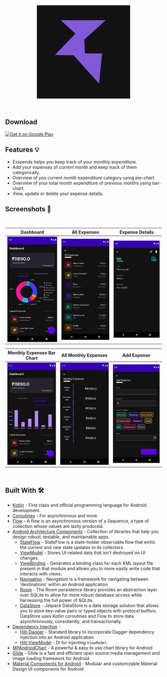 <br/>
  <p align="center"><img src="screenshots/launcher_icon.jpg" height="300" /></p>
<br/>

## Download 

<a href='https://play.google.com/store/apps/details?id=dev.jaym21.exspendsapp'><img alt='Get it on Google Play' src='https://play.google.com/intl/en_us/badges/static/images/badges/en_badge_web_generic.png'/></a>

## Features 💡
- Exspends helps you keep track of your monthly expenditure.
- Add your expenses of current month and keep track of them categorically.
- Overview of you current month expenditure category using pie-chart.
- Overview of your total month expenditure of previous months using bar-chart.
- View, update or delete your expense details.

## Screenshots 📸
</br>
  
|   Dashboard |  All Expenses |  Expense Details
|---	|---	|---
|  ![](https://github.com/jaym21/Exspends/blob/main/screenshots/screenshot1.png)    |  ![](https://github.com/jaym21/Exspends/blob/main/screenshots/screenshot2.png)    |   ![](https://github.com/jaym21/Exspends/blob/main/screenshots/screenshot3.png)    

|  Monthly Expenses Bar Chart  |  All Monthly Expenses  |  Add Expense
|---	|---	|---
|  ![](https://github.com/jaym21/Exspends/blob/main/screenshots/screenshot4.png)    |  ![](https://github.com/jaym21/Exspends/blob/main/screenshots/screenshot5.png)    |   ![](https://github.com/jaym21/Exspends/blob/main/screenshots/screenshot6.png)  

</br>

## Built With 🛠
- [Kotlin](https://kotlinlang.org/) - First class and official programming language for Android development.
- [Coroutines](https://kotlinlang.org/docs/reference/coroutines-overview.html) - For asynchronous and more.
- [Flow](https://kotlinlang.org/docs/reference/coroutines/flow.html) - A flow is an asynchronous version of a Sequence, a type of collection whose values are lazily produced.
- [Android Architecture Components](https://developer.android.com/topic/libraries/architecture) - Collection of libraries that help you design robust, testable, and maintainable apps.
  - [StateFlow](https://developer.android.com/kotlin/flow/stateflow-and-sharedflow) - StateFlow is a state-holder observable flow that emits the current and new state updates to its collectors.
  - [ViewModel](https://developer.android.com/topic/libraries/architecture/viewmodel) - Stores UI-related data that isn't destroyed on UI changes.
  - [ViewBinding](https://developer.android.com/topic/libraries/view-binding) - Generates a binding class for each XML layout file present in that module and allows you to more easily write code that interacts with views.
  - [Navigation](https://developer.android.com/guide/navigation/navigation-getting-started) - Navigation is a framework for navigating between ‘destinations’ within an Android application
  - [Room](https://developer.android.com/jetpack/androidx/releases/room) - The Room persistence library provides an abstraction layer over SQLite to allow for more robust database access while harnessing the full power of SQLite. 
  - [DataStore](https://developer.android.com/topic/libraries/architecture/datastore) - Jetpack DataStore is a data storage solution that allows you to store key-value pairs or typed objects with protocol buffers. DataStore uses Kotlin coroutines and Flow to store data asynchronously, consistently, and transactionally.
- [Dependency Injection](https://developer.android.com/training/dependency-injection) - 
  - [Hilt-Dagger](https://dagger.dev/hilt/) - Standard library to incorporate Dagger dependency injection into an Android application.
  - [Hilt-ViewModel](https://developer.android.com/training/dependency-injection/hilt-jetpack) - DI for injecting `ViewModel`.
- [MPAndroidChart](https://github.com/PhilJay/MPAndroidChart) - A powerful & easy to use chart library for Android
- [Glide](https://github.com/bumptech/glide) - Glide is a fast and efficient open source media management and image loading framework for Android
- [Material Components for Android](https://github.com/material-components/material-components-android) - Modular and customizable Material Design UI components for Android
